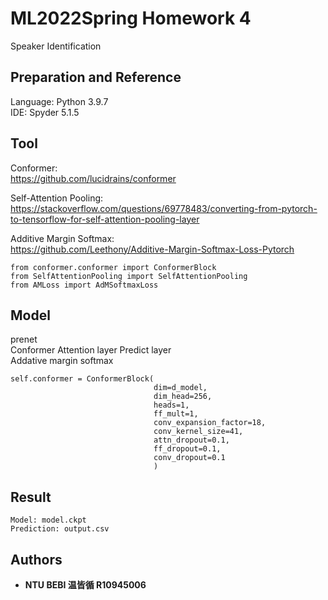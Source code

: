 # ML2022Spring Homework 4 

Speaker Identification

## Preparation and Reference
Language: Python 3.9.7  
IDE: Spyder 5.1.5


## Tool
Conformer:  
<https://github.com/lucidrains/conformer>  

Self-Attention Pooling:  
<https://stackoverflow.com/questions/69778483/converting-from-pytorch-to-tensorflow-for-self-attention-pooling-layer>  
  
Additive Margin Softmax:  
<https://github.com/Leethony/Additive-Margin-Softmax-Loss-Pytorch>
```
from conformer.conformer import ConformerBlock  
from SelfAttentionPooling import SelfAttentionPooling  
from AMLoss import AdMSoftmaxLoss 
```
## Model
prenet  
Conformer
Attention layer
Predict layer  
Addative margin softmax
```
self.conformer = ConformerBlock(                
                                dim=d_model,
                                dim_head=256,
                                heads=1,
                                ff_mult=1,
                                conv_expansion_factor=18,
                                conv_kernel_size=41,
                                attn_dropout=0.1,
                                ff_dropout=0.1,
                                conv_dropout=0.1
                                )
```
## Result
```
Model: model.ckpt
Prediction: output.csv
```
## Authors

* **NTU BEBI 温皆循 R10945006**

